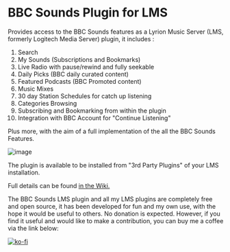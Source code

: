 # BBC Sounds Plugin for LMS

Provides access to the BBC Sounds features as a Lyrion Music Server (LMS, formerly Logitech Media Server) plugin, it includes :

1. Search
2. My Sounds (Subscriptions and Bookmarks)
3. Live Radio with pause/rewind and fully seekable
4. Daily Picks (BBC daily curated content) 
5. Featured Podcasts (BBC Promoted content)
6. Music Mixes
7. 30 day Station Schedules for catch up listening
8. Categories Browsing
9. Subscribing and Bookmarking from within the plugin
10. Integration with BBC Account for "Continue Listening"    

Plus more, with the aim of a full implementation of the all the BBC Sounds Features.

![image](https://github.com/expectingtofly/LMS_BBC_Sounds_Plugin/assets/73394021/b25bb19b-a5e5-4da3-b413-34c7a00ffd7b)


The plugin is available to be installed from "3rd Party Plugins" of your LMS installation.

Full details can be found <a href="https://github.com/expectingtofly/LMS_BBC_Sounds_Plugin/wiki">in the Wiki.</a> 


The BBC Sounds LMS plugin and all my LMS plugins are completely free and open source, it has been developed for fun and my own use, with the hope it would be useful to others.  No donation is expected.   However, if you find it useful and would like to make a contribution, you can buy me a coffee via the link below:

[![ko-fi](https://www.ko-fi.com/img/githubbutton_sm.svg)](https://ko-fi.com/X8X02V4LF)
